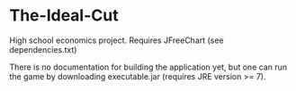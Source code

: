 The-Ideal-Cut
=============

High school economics project.
Requires JFreeChart (see dependencies.txt)

There is no documentation for building the application yet, but one can run the game by downloading executable.jar (requires JRE version >= 7).
